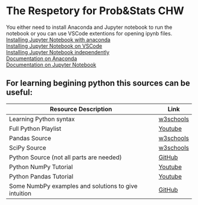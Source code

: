 # The Respetory for Prob&Stats CHW   
You either need to install Anaconda and Jupyter notebook to run the notebook or you can use VSCode extentions for opening ipynb files.   
[Installing Jupyter Notebook with anaconda](https://www.youtube.com/watch?v=WOK9HeB-OmY)   
[Installing Jupyter Notebook on VSCode](https://www.youtube.com/watch?v=h1sAzPojKMg)   
[Installing Jupyter Notebook independently](https://www.youtube.com/watch?v=8YGPfGDYAgI)   
[Documentation on Anaconda](https://docs.anaconda.com/anaconda/user-guide/getting-started/)   
[Documentation on Jupyter Notebook](https://jupyter-notebook.readthedocs.io/en/stable/notebook.html)


For learning begining python this sources can be useful:
---

| Resource Description       | Link                                |
|----------------------------|-------------------------------------|
| Learning Python syntax   | [w3schools](https://www.w3schools.com/python/python_syntax.asp)             ||----------------------------|-------------------------------------|
| Full Python Playlist      | [Youtube](https://www.youtube.com/playlist?list=PLZoTAELRMXVNUL99R4bDlVYsncUNvwUBB)          ||----------------------------|-------------------------------------|
| Pandas Source    | [w3schools](https://www.w3schools.com/python/pandas/default.asp)             ||----------------------------|-------------------------------------|
| SciPy Source    | [w3schools](https://www.w3schools.com/python/scipy/index.php)             ||----------------------------|-------------------------------------|
| Python Source (not all parts are needed)   | [GitHub](https://github.com/krishnaik06/Machine-Learning-in-90-days)             ||----------------------------|-------------------------------------|
| Python NumPy Tutorial    | [Youtube](https://www.youtube.com/watch?v=QUT1VHiLmmI&pp=ygUObnVtcHkgdHV0b3JpYWw%3D)             ||----------------------------|-------------------------------------|
| Python Pandas Tutorial    | [Youtube](https://www.youtube.com/watch?v=vmEHCJofslg&pp=ygUPcGFuZGFzIHR1dG9yaWFs)             ||----------------------------|-------------------------------------|
| Some NumbPy examples and solutions to give intuition    | [GitHub](https://github.com/rougier/numpy-100/blob/master/100_Numpy_exercises.ipynb)

